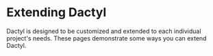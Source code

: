 # Extending Dactyl

Dactyl is designed to be customized and extended to each individual project's needs. These pages demonstrate some ways you can extend Dactyl.
